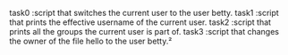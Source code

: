task0 :script that switches the current user to the user betty.
task1 :script that prints the effective username of the current user.
task2 :script that prints all the groups the current user is part of.
task3 :script that changes the owner of the file hello to the user betty.²
